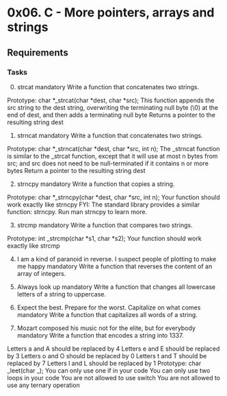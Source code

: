 # 0x06. C - More pointers, arrays and strings

## Requirements

### Tasks

0. strcat
   mandatory
   Write a function that concatenates two strings.

Prototype: char *\_strcat(char *dest, char \*src);
This function appends the src string to the dest string, overwriting the terminating null byte (\0) at the end of dest, and then adds a terminating null byte
Returns a pointer to the resulting string dest

1. strncat
   mandatory
   Write a function that concatenates two strings.

Prototype: char *\_strncat(char *dest, char \*src, int n);
The \_strncat function is similar to the \_strcat function, except that
it will use at most n bytes from src; and
src does not need to be null-terminated if it contains n or more bytes
Return a pointer to the resulting string dest

2. strncpy
   mandatory
   Write a function that copies a string.

Prototype: char *\_strncpy(char *dest, char \*src, int n);
Your function should work exactly like strncpy
FYI: The standard library provides a similar function: strncpy. Run man strncpy to learn more.

3. strcmp
   mandatory
   Write a function that compares two strings.

Prototype: int \_strcmp(char *s1, char *s2);
Your function should work exactly like strcmp

4. I am a kind of paranoid in reverse. I suspect people of plotting to make me happy
   mandatory
   Write a function that reverses the content of an array of integers.

5. Always look up
   mandatory
   Write a function that changes all lowercase letters of a string to uppercase.

6. Expect the best. Prepare for the worst. Capitalize on what comes
   mandatory
   Write a function that capitalizes all words of a string.

7. Mozart composed his music not for the elite, but for everybody
   mandatory
   Write a function that encodes a string into 1337.

Letters a and A should be replaced by 4
Letters e and E should be replaced by 3
Letters o and O should be replaced by 0
Letters t and T should be replaced by 7
Letters l and L should be replaced by 1
Prototype: char _leet(char _);
You can only use one if in your code
You can only use two loops in your code
You are not allowed to use switch
You are not allowed to use any ternary operation
